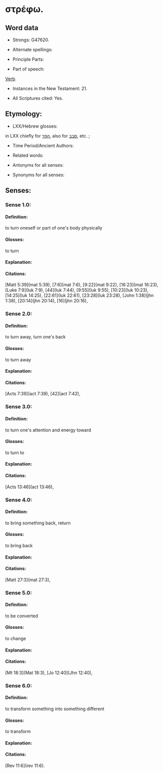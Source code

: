 # στρέφω. 

<!-- Status: S2=NeedsReview -->
<!-- Lexica used for edits: BDAG LN FFM BN LSJM MM   -->

## Word data

* Strongs: G47620.

* Alternate spellings:



* Principle Parts: 


* Part of speech: 

[Verb](http://ugg.readthedocs.io/en/latest/verb.html).

* Instances in the New Testament: 21.

* All Scriptures cited: Yes.

## Etymology: 


* LXX/Hebrew glosses: 

in LXX chiefly for [הפך](//en-uhl/H2015), also for [סבב](//en-uhl/H5437), etc. ;

* Time Period/Ancient Authors: 


* Related words: 

* Antonyms for all senses:

* Synonyms for all senses: 


## Senses: 


### Sense  1.0: 

#### Definition: 

to turn oneself or part of one's body physically

#### Glosses: 

to turn 

#### Explanation: 

#### Citations: 

[Matt 5:39](mat 5:39), [7:6](mat 7:6), [9:22](mat 9:22), [16:23](mat 16:23), [Luke 7:9](luk 7:9), [44](luk 7:44), [9:55](luk 9:55), [10:23](luk 10:23), [14:25](luk 14:25), [22:61](luk 22:61), [23:28](luk 23:28), [John 1:38](jhn 1:38), [20:14](jhn 20:14), [16](jhn 20:16), 

### Sense  2.0: 

#### Definition: 

to turn away, turn one's back

#### Glosses: 

to turn away  

#### Explanation: 

 
#### Citations: 

[Acts 7:39](act 7:39), [42](act 7:42),


### Sense  3.0: 

#### Definition: 

to turn one's attention and energy toward

#### Glosses: 

to turn to  

#### Explanation: 
 

#### Citations: 

[Acts 13:46](act 13:46),

### Sense  4.0: 

#### Definition: 

to bring something back, return

#### Glosses: 

to bring back  

#### Explanation: 


#### Citations: 

[Matt 27:3](mat 27:3),

### Sense  5.0: 

#### Definition: 

to be converted

#### Glosses: 

to change  

#### Explanation: 

#### Citations: 

[Mt 18:3](Mat 18:3), [Jo 12:40](Jhn 12:40), 

### Sense  6.0: 

#### Definition: 

to transform something into something different

#### Glosses: 

to transform

#### Explanation: 

 
#### Citations: 
[Rev 11:6](rev 11:6).